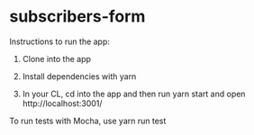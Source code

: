 # subscribers-form

Instructions to run the app:

1) Clone into the app

2) Install dependencies with yarn

3) In your CL, cd into the app and then run yarn start and open http://localhost:3001/

To run tests with Mocha, use yarn run test
